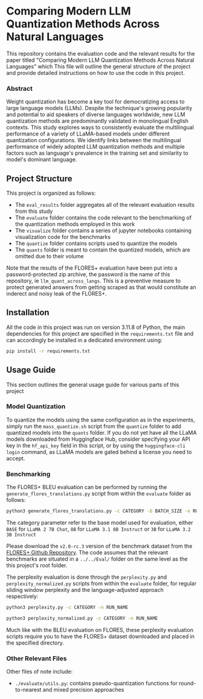 # Comparing Modern LLM Quantization Methods Across Natural Languages

This repository contains the evaluation code and the relevant results for the paper titled "Comparing Modern LLM Quantization Methods Across Natural Languages" which 
This file will outline the general structure of the project and provide detailed instructions on how to use the code in this project.

### Abstract

Weight quantization has become a key tool for democratizing access to large language models (LLMs). Despite the technique's growing popularity and potential to aid speakers of diverse languages worldwide, new LLM quantization methods are predominantly validated in monolingual English contexts. This study explores ways to consistently evaluate the multilingual performance of a variety of LLaMA-based models under different quantization configurations. We identify links between the multilingual performance of widely adopted LLM quantization methods and multiple factors such as language's prevalence in the training set and similarity to model's dominant language.

## Project Structure

This project is organized as follows:

* The `eval_results` folder aggregates all of the relevant evaluation results from this study
* The `evaluate` folder contains the code relevant to the benchmarking of the quantization methods employed in this work
* The `visualize` folder contains a series of jupyter notebooks containing visualization code for the benchmarks
* The `quantize` folder contains scripts used to quantize the models
* The `quants` folder is meant to contain the quantized models, which are omitted due to their volume

Note that the results of the FLORES+ evaluation have been put into a password-protected zip archive, the password is the name of this repository, ie `llm_quant_across_langs`. This is a preventive measure to protect generated answers from getting scraped as that would constitute an inderect and noisy leak of the FLORES+.

## Installation

All the code in this project was run on version 3.11.8 of Python, the main dependencies for this project are specified in the `requirements.txt` file and can accordingly be installed in a dedicated environment using:

```bash
pip install -r requirements.txt
```

## Usage Guide

This section outlines the general usage guide for various parts of this project

### Model Quantization

To quantize the models using the same configuration as in the experiments, simply run the `mass_quantize.sh` script from the `quantize` folder to add quantized models into the `quants` folder. If you do not yet have all the LLaMA models downloaded from Huggingface Hub, consider specifying your API key in the `hf_api_key` field in this script, or by using the `huggingface-cli login` command, as LLaMA models are gated behind a license you need to accept.

### Benchmarking

The FLORES+ BLEU evaluation can be performed by running the `generate_flores_translations.py` script from within the `evaluate` folder as follows:

```bash
python3 generate_flores_translations.py -c CATEGORY -b BATCH_SIZE -n RUN_NAME
```

The category parameter refer to the base model used for evaluation, either `BASE` for `LLaMA 2 7B Chat`, `8B` for `LLaMA 3.1 8B Instruct` or `3B` for `LLaMA 3.2 3B Instruct`

Please download the `v2.0-rc.3` version of the benchmark dataset from the [FLORES+ Github Repository](https://github.com/openlanguagedata/flores). The code assumes that the relevant benchmarks are situated in a `../../Eval/` folder on the same level as the this project's root folder.

The perplexity evaluation is done through the `perplexity.py` and `perplexity_normalized.py` scripts from within the `evaluate` folder, for regular sliding window perplexity and the language-adjusted approach respectively:

```bash
python3 perplexity.py -c CATEGORY -n RUN_NAME
```

```bash
python3 perplexity_normalized.py -c CATEGORY -n RUN_NAME
```

Much like with the BLEU evaluation on FLORES, these perplexity evaluation scripts require you to have the FLORES+ dataset downloaded and placed in the specified directory.

### Other Relevant Files

Other files of note include:

* `./evaluate/utils.py`: contains pseudo-quantization functions for round-to-nearest and mixed precision approaches